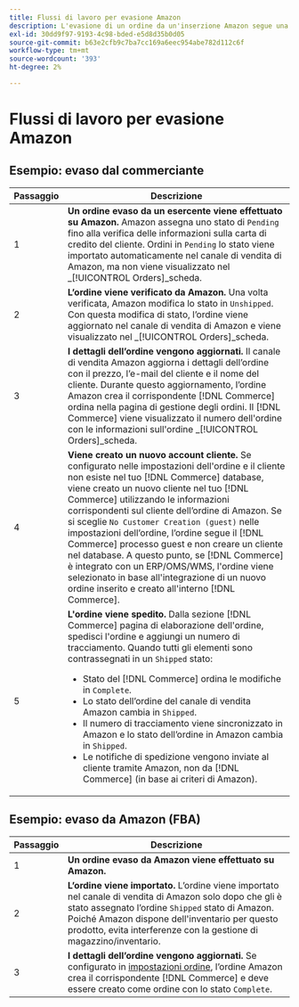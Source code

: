 ```yaml
---
title: Flussi di lavoro per evasione Amazon
description: L'evasione di un ordine da un'inserzione Amazon segue una sequenza specifica dalla sottomissione dell'ordine alla spedizione.
exl-id: 30dd9f97-9193-4c98-bded-e5d8d35b0d05
source-git-commit: b63e2cfb9c7ba7cc169a6eec954abe782d112c6f
workflow-type: tm+mt
source-wordcount: '393'
ht-degree: 2%

---
```


# Flussi di lavoro per evasione Amazon

## Esempio: evaso dal commerciante

| Passaggio | Descrizione |
|----|----|
| 1 | **Un ordine evaso da un esercente viene effettuato su Amazon.** Amazon assegna uno stato di `Pending` fino alla verifica delle informazioni sulla carta di credito del cliente. Ordini in `Pending` lo stato viene importato automaticamente nel canale di vendita di Amazon, ma non viene visualizzato nel _[!UICONTROL Orders]_scheda. |
| 2 | **L’ordine viene verificato da Amazon.** Una volta verificata, Amazon modifica lo stato in `Unshipped`. Con questa modifica di stato, l’ordine viene aggiornato nel canale di vendita di Amazon e viene visualizzato nel _[!UICONTROL Orders]_scheda. |
| 3 | **I dettagli dell’ordine vengono aggiornati.** Il canale di vendita Amazon aggiorna i dettagli dell’ordine con il prezzo, l’e-mail del cliente e il nome del cliente. Durante questo aggiornamento, l’ordine Amazon crea il corrispondente [!DNL Commerce] ordina nella pagina di gestione degli ordini. Il [!DNL Commerce] viene visualizzato il numero dell&#39;ordine con le informazioni sull&#39;ordine _[!UICONTROL Orders]_scheda. |
| 4 | **Viene creato un nuovo account cliente.** Se configurato nelle impostazioni dell&#39;ordine e il cliente non esiste nel tuo [!DNL Commerce] database, viene creato un nuovo cliente nel tuo [!DNL Commerce] utilizzando le informazioni corrispondenti sul cliente dell’ordine di Amazon. Se si sceglie `No Customer Creation (guest)` nelle impostazioni dell’ordine, l’ordine segue il [!DNL Commerce] processo guest e non creare un cliente nel database. A questo punto, se [!DNL Commerce] è integrato con un ERP/OMS/WMS, l&#39;ordine viene selezionato in base all&#39;integrazione di un nuovo ordine inserito e creato all&#39;interno [!DNL Commerce]. |
| 5 | **L&#39;ordine viene spedito.** Dalla sezione [!DNL Commerce] pagina di elaborazione dell&#39;ordine, spedisci l&#39;ordine e aggiungi un numero di tracciamento. Quando tutti gli elementi sono contrassegnati in un `Shipped` stato:<ul><li>Stato del [!DNL Commerce] ordina le modifiche in `Complete`.</li><li>Lo stato dell’ordine del canale di vendita Amazon cambia in `Shipped`.</li><li>Il numero di tracciamento viene sincronizzato in Amazon e lo stato dell’ordine in Amazon cambia in `Shipped`.</li><li>Le notifiche di spedizione vengono inviate al cliente tramite Amazon, non da [!DNL Commerce] (in base ai criteri di Amazon). |

## Esempio: evaso da Amazon (FBA)

| Passaggio | Descrizione |
|---|---|
| 1 | **Un ordine evaso da Amazon viene effettuato su Amazon.** |
| 2 | **L’ordine viene importato.** L’ordine viene importato nel canale di vendita di Amazon solo dopo che gli è stato assegnato l’ordine `Shipped` stato di Amazon. Poiché Amazon dispone dell&#39;inventario per questo prodotto, evita interferenze con la gestione di magazzino/inventario. |
| 3 | **I dettagli dell’ordine vengono aggiornati.** Se configurato in [impostazioni ordine](./order-settings.md), l’ordine Amazon crea il corrispondente [!DNL Commerce] e deve essere creato come ordine con lo stato `Complete`. |
